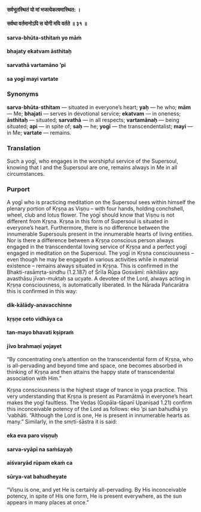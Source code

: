 #### सर्वभूतस्थितं यो मां भजत्येकत्वमास्थित: ।
#### सर्वथा वर्तमानोऽपि स योगी मयि वर्तते ॥ ३१ ॥

#### sarva-bhūta-sthitaṁ yo māṁ
#### bhajaty ekatvam āsthitaḥ
#### sarvathā vartamāno ’pi
#### sa yogī mayi vartate

### Synonyms

**sarva**-**bhūta**-**sthitam** — situated in everyone’s heart; **yaḥ** — he who; **mām** — Me; **bhajati** — serves in devotional service; **ekatvam** — in oneness; **āsthitaḥ** — situated; **sarvathā** — in all respects; **vartamānaḥ** — being situated; **api** — in spite of; **saḥ** — he; **yogī** — the transcendentalist; **mayi** — in Me; **vartate** — remains.

### Translation

Such a yogī, who engages in the worshipful service of the Supersoul, knowing that I and the Supersoul are one, remains always in Me in all circumstances.

### Purport

A yogī who is practicing meditation on the Supersoul sees within himself the plenary portion of Kṛṣṇa as Viṣṇu – with four hands, holding conchshell, wheel, club and lotus flower. The yogī should know that Viṣṇu is not different from Kṛṣṇa. Kṛṣṇa in this form of Supersoul is situated in everyone’s heart. Furthermore, there is no difference between the innumerable Supersouls present in the innumerable hearts of living entities. Nor is there a difference between a Kṛṣṇa conscious person always engaged in the transcendental loving service of Kṛṣṇa and a perfect yogī engaged in meditation on the Supersoul. The yogī in Kṛṣṇa consciousness – even though he may be engaged in various activities while in material existence – remains always situated in Kṛṣṇa. This is confirmed in the Bhakti-rasāmṛta-sindhu (1.2.187) of Śrīla Rūpa Gosvāmī: nikhilāsv apy avasthāsu jīvan-muktaḥ sa ucyate. A devotee of the Lord, always acting in Kṛṣṇa consciousness, is automatically liberated. In the Nārada Pañcarātra this is confirmed in this way:

#### dik-kālādy-anavacchinne
#### kṛṣṇe ceto vidhāya ca
#### tan-mayo bhavati kṣipraṁ
#### jīvo brahmaṇi yojayet

“By concentrating one’s attention on the transcendental form of Kṛṣṇa, who is all-pervading and beyond time and space, one becomes absorbed in thinking of Kṛṣṇa and then attains the happy state of transcendental association with Him.”

Kṛṣṇa consciousness is the highest stage of trance in yoga practice. This very understanding that Kṛṣṇa is present as Paramātmā in everyone’s heart makes the yogī faultless. The Vedas (Gopāla-tāpanī Upaniṣad 1.21) confirm this inconceivable potency of the Lord as follows: eko ’pi san bahudhā yo ’vabhāti. “Although the Lord is one, He is present in innumerable hearts as many.” Similarly, in the smṛti-śāstra it is said:

#### eka eva paro viṣṇuḥ
#### sarva-vyāpī na saṁśayaḥ
#### aiśvaryād rūpam ekaṁ ca
#### sūrya-vat bahudheyate

“Viṣṇu is one, and yet He is certainly all-pervading. By His inconceivable potency, in spite of His one form, He is present everywhere, as the sun appears in many places at once.”